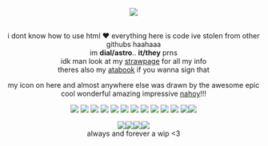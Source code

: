 <div align="center">
  
  ![](https://komarev.com/ghpvc/?username=DialindenialT&color=4304c2&style=plastic&label=cool+guys)
  
  <br> i dont know how to use html ❤️ everything here is code ive stolen from other githubs haahaaa
  <br> im <b>dial/astro</b>.. <b>it/they</b> prns
  <br>idk man look at my [strawpage](https://dialindenial.straw.page) for all my info
  <br> theres also my [atabook](https://dialindenial.atabook.org/) if you wanna sign that
  
  my icon on here and almost anywhere else was drawn by the awesome epic cool wonderful amazing impressive [nahoy](https://mikhailentry.straw.page/)!!!


  <img src="https://file.garden/ZpPtwyOun08fNDHf/webgraphics/rolypoly.png"> <img src="https://file.garden/ZpPtwyOun08fNDHf/webgraphics/badapple.gif"> <img src="https://file.garden/ZpPtwyOun08fNDHf/webgraphics/gotyuri.png"> <img src="https://file.garden/ZpPtwyOun08fNDHf/webgraphics/letmegetafuckinuhhhhh.png"> <img src="https://file.garden/ZpPtwyOun08fNDHf/webgraphics/imaketypos.webp"> <img src="https://file.garden/ZpPtwyOun08fNDHf/webgraphics/minior.png"> <img src="https://file.garden/ZpPtwyOun08fNDHf/webgraphics/noonesaidthatimahuman.gif"> <img src="https://file.garden/ZpPtwyOun08fNDHf/webgraphics/yuri.png"> <img src="https://file.garden/ZpPtwyOun08fNDHf/webgraphics/eomticons.gif"> <img src="https://file.garden/ZpPtwyOun08fNDHf/webgraphics/askabtocs.gif"> <img src="https://file.garden/ZpPtwyOun08fNDHf/webgraphics/aro.png"> <img src="https://file.garden/ZpPtwyOun08fNDHf/webgraphics/stamps/krusiebash.gif"><img src="https://file.garden/ZpPtwyOun08fNDHf/webgraphics/stamps/proud2beaplaguerat.png">
  
  <img src="https://file.garden/ZpPtwyOun08fNDHf/webgraphics/signlessite.gif"><img src="https://file.garden/ZpPtwyOun08fNDHf/webgraphics/blinkies/oh%20worm.gif"><img src="https://file.garden/ZpPtwyOun08fNDHf/webgraphics/blinkies/onceinalifetime.gif"><img src="https://file.garden/ZpPtwyOun08fNDHf/webgraphics/blinkies/beetlejuice.gif">
  <br>always and forever a wip <3
  </div>
